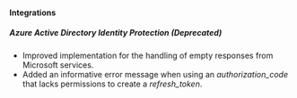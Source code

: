
#### Integrations
##### Azure Active Directory Identity Protection  (Deprecated)
- Improved implementation for the handling of empty responses from Microsoft services.
- Added an informative error message when using an *authorization_code* that lacks permissions to create a *refresh_token*.
